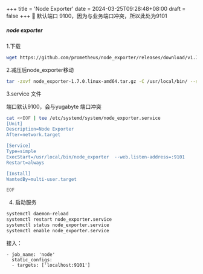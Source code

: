 +++
title = 'Node Exporter'
date = 2024-03-25T09:28:48+08:00
draft = false
+++
🎉 默认端口 9100，因为与业务端口冲突，所以此处为9101

##### node exporter

1.下载

```sh
wget https://github.com/prometheus/node_exporter/releases/download/v1.7.0/node_exporter-1.7.0.linux-amd64.tar.gz
```

2.减压后node_exporter移动

```sh
tar -zxvf node_exporter-1.7.0.linux-amd64.tar.gz -C /usr/local/bin/ --strip-components=1
```

3.service 文件

端口默认9100，会与yugabyte 端口冲突

```sh
cat <<EOF | tee /etc/systemd/system/node_exporter.service
[Unit]
Description=Node Exporter
After=network.target

[Service]
Type=simple
ExecStart=/usr/local/bin/node_exporter  --web.listen-address=:9101
Restart=always

[Install]
WantedBy=multi-user.target

EOF
```

4. 启动服务

```sh
systemctl daemon-reload
systemctl restart node_exporter.service
systemctl status node_exporter.service
systemctl enable node_exporter.service
```

接入：
```shell
- job_name: 'node'
  static_configs:
  - targets: ['localhost:9101']
```
